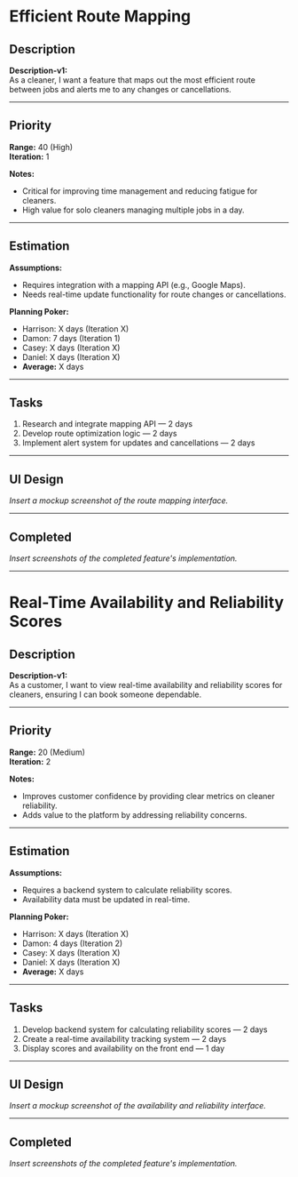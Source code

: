 # Efficient Route Mapping

## Description
**Description-v1:**  
As a cleaner, I want a feature that maps out the most efficient route between jobs and alerts me to any changes or cancellations.

---

## Priority
**Range:** 40 (High)  
**Iteration:** 1  

**Notes:**  
- Critical for improving time management and reducing fatigue for cleaners.  
- High value for solo cleaners managing multiple jobs in a day.

---

## Estimation
**Assumptions:**  
- Requires integration with a mapping API (e.g., Google Maps).  
- Needs real-time update functionality for route changes or cancellations.  

**Planning Poker:**  
- Harrison: X days (Iteration X)  
- Damon: 7 days (Iteration 1)  
- Casey: X days (Iteration X)
- Daniel: X days (Iteration X)
- **Average:** X days  

---

## Tasks
1. Research and integrate mapping API — 2 days  
2. Develop route optimization logic — 2 days  
3. Implement alert system for updates and cancellations — 2 days  

---

## UI Design
*Insert a mockup screenshot of the route mapping interface.*

---

## Completed
*Insert screenshots of the completed feature's implementation.*

---

# Real-Time Availability and Reliability Scores

## Description
**Description-v1:**  
As a customer, I want to view real-time availability and reliability scores for cleaners, ensuring I can book someone dependable.

---

## Priority
**Range:** 20 (Medium)  
**Iteration:** 2  

**Notes:**  
- Improves customer confidence by providing clear metrics on cleaner reliability.  
- Adds value to the platform by addressing reliability concerns.

---

## Estimation
**Assumptions:**  
- Requires a backend system to calculate reliability scores.  
- Availability data must be updated in real-time.  

**Planning Poker:**  
- Harrison: X days (Iteration X)  
- Damon: 4 days (Iteration 2)  
- Casey: X days (Iteration X)
- Daniel: X days (Iteration X)  
- **Average:** X days  

---

## Tasks
1. Develop backend system for calculating reliability scores — 2 days  
2. Create a real-time availability tracking system — 2 days  
3. Display scores and availability on the front end — 1 day  

---

## UI Design
*Insert a mockup screenshot of the availability and reliability interface.*

---

## Completed
*Insert screenshots of the completed feature's implementation.*
